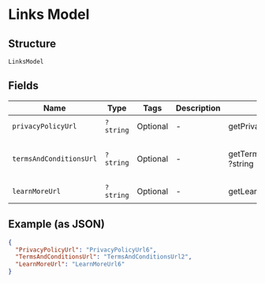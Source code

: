 
# Links Model

## Structure

`LinksModel`

## Fields

| Name | Type | Tags | Description | Getter | Setter |
|  --- | --- | --- | --- | --- | --- |
| `privacyPolicyUrl` | `?string` | Optional | - | getPrivacyPolicyUrl(): ?string | setPrivacyPolicyUrl(?string privacyPolicyUrl): void |
| `termsAndConditionsUrl` | `?string` | Optional | - | getTermsAndConditionsUrl(): ?string | setTermsAndConditionsUrl(?string termsAndConditionsUrl): void |
| `learnMoreUrl` | `?string` | Optional | - | getLearnMoreUrl(): ?string | setLearnMoreUrl(?string learnMoreUrl): void |

## Example (as JSON)

```json
{
  "PrivacyPolicyUrl": "PrivacyPolicyUrl6",
  "TermsAndConditionsUrl": "TermsAndConditionsUrl2",
  "LearnMoreUrl": "LearnMoreUrl6"
}
```

